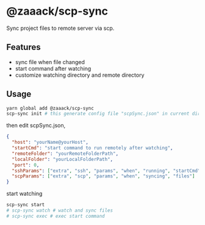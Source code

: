 # @zaaack/scp-sync

Sync project files to remote server via scp.

## Features

* sync file when file changed
* start command after watching
* customize watching directory and remote directory

## Usage

```sh
yarn global add @zaaack/scp-sync
scp-sync init # this generate config file "scpSync.json" in current directory.
```

then edit scpSync.json,
```json
{
  "host": "yourName@yourHost",
  "startCmd": "start command to run remotely after watching",
  "remoteFolder": "yourRemoteFolderPath",
  "localFolder": "yourLocalFolderPath",
  "port": 0,
  "sshParams": ["extra", "ssh", "params", "when", "running", "startCmd"],
  "scpParams": ["extra", "scp", "params", "when", "syncing", "files"]
}
```

start watching

```sh
scp-sync start
# scp-sync watch # watch and sync files
# scp-sync exec # exec start command
```
